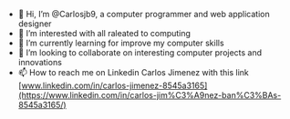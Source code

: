 - 👋 Hi, I’m @Carlosjb9, a computer programmer and web application designer
- 👀 I’m interested with all raleated to computing 
- 🌱 I’m currently learning for improve my computer skills
- 💞️ I’m looking to collaborate on interesting computer projects and innovations
- 📫 How to reach me on Linkedin Carlos Jimenez with this link [www.linkedin.com/in/carlos-jimenez-8545a3165](https://www.linkedin.com/in/carlos-jim%C3%A9nez-ban%C3%BAs-8545a3165/)


